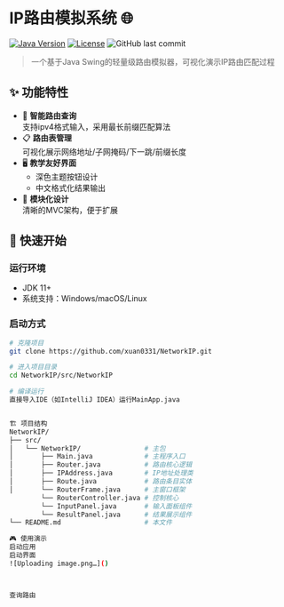 # IP路由模拟系统 🌐

[![Java Version](https://img.shields.io/badge/Java-21%2B-blue)](https://openjdk.org/)
[![License](https://img.shields.io/badge/License-MIT-green)](LICENSE)
![GitHub last commit](https://img.shields.io/github/last-commit/xuan0331/NetworkIP)

> 一个基于Java Swing的轻量级路由模拟器，可视化演示IP路由匹配过程

## ✨ 功能特性

- 🎯 **智能路由查询**  
  支持ipv4格式输入，采用最长前缀匹配算法
- 📋 **路由表管理**  
  可视化展示网络地址/子网掩码/下一跳/前缀长度
- 🖥️ **教学友好界面**  
  - 深色主题按钮设计
  - 中文格式化结果输出
- 🧩 **模块化设计**  
  清晰的MVC架构，便于扩展

## 🚀 快速开始

### 运行环境
- JDK 11+
- 系统支持：Windows/macOS/Linux

### 启动方式
```bash
# 克隆项目
git clone https://github.com/xuan0331/NetworkIP.git

# 进入项目目录
cd NetworkIP/src/NetworkIP

# 编译运行
直接导入IDE（如IntelliJ IDEA）运行MainApp.java


🏗️ 项目结构
NetworkIP/
├── src/
│   └── NetworkIP/                # 主包
│       ├── Main.java             # 主程序入口
│       ├── Router.java           # 路由核心逻辑
│       ├── IPAddress.java        # IP地址处理类
│       ├── Route.java            # 路由条目实体
│       └── RouterFrame.java      # 主窗口框架
        └── RouterController.java # 控制核心
        └── InputPanel.java       # 输入面板组件
        └── ResultPanel.java      # 结果展示组件
└── README.md                     # 本文件

🎮 使用演示
启动应用
启动界面
![Uploading image.png…]()



查询路由
